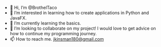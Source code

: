 - 👋 Hi, I’m @BrothelTaco
- 👀 I’m interested in learning how to create applications in Python and JavaFX.
- 🌱 I’m currently learning the basics.
- 💞️ I’m looking to collaborate on my project! I would love to get advice on how to continue my programming journey.
- 📫 How to reach me. jkinsman180@gmail.com

<!---
BrothelTaco/BrothelTaco is a ✨ special ✨ repository because its `README.md` (this file) appears on your GitHub profile.
You can click the Preview link to take a look at your changes.
--->
